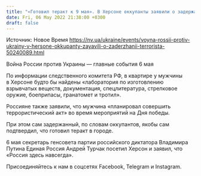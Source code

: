 ```yaml
---
title: "«Готовил теракт к 9 мая». В Херсоне оккупанты заявили о задержании «террориста»"
date: Fri, 06 May 2022 21:38:00 +0300
draft: false
---
```

Источник: Новое Время https://nv.ua/ukraine/events/voyna-rossii-protiv-ukrainy-v-hersone-okkupanty-zayavili-o-zaderzhanii-terrorista-50240089.html


Война России против Украины — главные события 6 мая

 По информации следственного комитета РФ, в квартире у мужчины в Херсоне будто бы найдены «лаборатория по изготовлению взрывчатых веществ, документация, спецлитература, стрелковое оружие, боеприпасы, гранатомет и тротил».

Россияне также заявили, что мужчина «планировал совершить террористический акт» во время мероприятий на Дня победы.

При этом сам задержанный, по словам оккупантов, якобы сам подтвердил, что готовил теракт в городе.

6 мая секретарь генсовета партии российского диктатора Владимира Путина Единая Россия Андрей Турчак посетил Херсон и заявил, что «Россия здесь навсегда».

Присоединяйтесь к нам в соцсетях Facebook, Telegram и Instagram.
